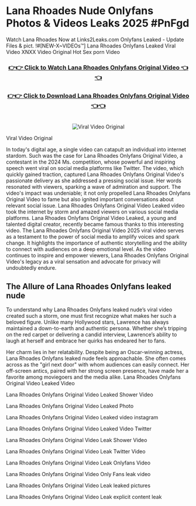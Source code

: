 # Lana Rhoades Nude Onlyfans Photos & Videos Leaks 2025 #PnFgd

Watch Lana Rhoades Now at Links2Leaks.com Onlyfans Leaked - Update Files & pict. !#[NEW-X~VIDEOs™] Lana Rhoades Onlyfans Leaked Viral Video XNXX Video Original Hot Sex porn Video
<br>
<div align="center">
<h3><a href="https://links2leaks.com/lanarhoades" rel="nofollow">👉👉 Click to Watch Lana Rhoades Onlyfans Original Video 👈👈</a></h3>
<h3><a href="https://links2leaks.com/lanarhoades" rel="nofollow">👉👉 Click to Download Lana Rhoades Onlyfans Original Video 👈👈</a></h3>
<br>
<a href="https://links2leaks.com/lanarhoades" rel="nofollow"><img src="https://i.ibb.co/Gkj2r4b/banner.png" alt="Viral Video Original" style="max-width: 100%; display: inline-block;" data-target="animated-image.originalImage"></a>
</div>

Viral Video Original

In today's digital age, a single video can catapult an individual into internet stardom. Such was the case for Lana Rhoades Onlyfans Original Video, a contestant in the 2024 Ms. competition, whose powerful and inspiring speech went viral on social media platforms like Twitter.
The video, which quickly gained traction, captured Lana Rhoades Onlyfans Original Video's passionate delivery as she addressed a pressing social issue. Her words resonated with viewers, sparking a wave of admiration and support. The video's impact was undeniable; it not only propelled Lana Rhoades Onlyfans Original Video to fame but also ignited important conversations about relevant social issue.
Lana Rhoades Onlyfans Original Video Leaked video took the internet by storm and amazed viewers on various social media platforms. Lana Rhoades Onlyfans Original Video Leaked, a young and talented digital creator, recently became famous thanks to this interesting video.
The Lana Rhoades Onlyfans Original Video 2025 viral video serves as a testament to the power of social media to amplify voices and spark change. It highlights the importance of authentic storytelling and the ability to connect with audiences on a deep emotional level. As the video continues to inspire and empower viewers, Lana Rhoades Onlyfans Original Video's legacy as a viral sensation and advocate for privacy will undoubtedly endure.

<h2>The Allure of Lana Rhoades Onlyfans leaked nude</h2>


To understand why Lana Rhoades Onlyfans leaked nude’s viral video created such a storm, one must first recognize what makes her such a beloved figure. Unlike many Hollywood stars, Lawrence has always maintained a down-to-earth and authentic persona. Whether she’s tripping on the red carpet or delivering a candid interview, Lawrence’s ability to laugh at herself and embrace her quirks has endeared her to fans.

Her charm lies in her relatability. Despite being an Oscar-winning actress, Lana Rhoades Onlyfans leaked nude feels approachable. She often comes across as the "girl next door" with whom audiences can easily connect. Her off-screen antics, paired with her strong screen presence, have made her a favorite among moviegoers and the media alike.
Lana Rhoades Onlyfans Original Video Leaked Video

Lana Rhoades Onlyfans Original Video Leaked Shower Video

Lana Rhoades Onlyfans Original Video Leaked Photo

Lana Rhoades Onlyfans Original Video Leaked video instagram

Lana Rhoades Onlyfans Original Video Leaked Video Twitter

Lana Rhoades Onlyfans Original Video Leak Shower Video

Lana Rhoades Onlyfans Original Video Leak Twitter Video

Lana Rhoades Onlyfans Original Video Leak Onlyfans Video

Lana Rhoades Onlyfans Original Video Only Fans leak video

Lana Rhoades Onlyfans Original Video Leak leaked pictures

Lana Rhoades Onlyfans Original Video Leak explicit content leak